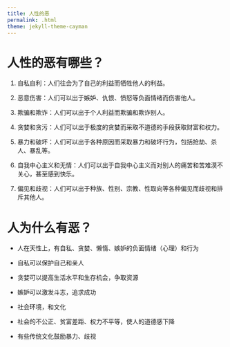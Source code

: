 ```yaml
---
title: 人性的恶
permalink: .html
theme: jekyll-theme-cayman
---
```


# 人性的恶有哪些？

1. 自私自利：人们往会为了自己的利益而牺牲他人的利益。

2. 恶意伤害：人们可以出于嫉妒、仇恨、愤怒等负面情绪而伤害他人。

3. 欺骗和欺诈：人们可以出于个人利益而欺骗和欺诈别人。

4. 贪婪和贪污：人们可以出于极度的贪婪而采取不道德的手段获取财富和权力。

5. 暴力和破坏：人们可以出于各种原因而采取暴力和破坏行为，包括抢劫、杀人、暴乱等。

6. 自我中心主义和无情：人们可以出于自我中心主义而对别人的痛苦和苦难漠不关心，甚至感到快乐。

7. 偏见和歧视：人们可以出于种族、性别、宗教、性取向等各种偏见而歧视和排斥其他人。


# 人为什么有恶？

- 人在天性上，有自私、贪婪、懒惰、嫉妒的负面情绪（心理）和行为
- 自私可以保护自己和亲人
- 贪婪可以提高生活水平和生存机会，争取资源
- 嫉妒可以激发斗志，追求成功

- 社会环境，和文化
- 社会的不公正、贫富差距、权力不平等，使人的道德感下降
- 有些传统文化鼓励暴力、歧视

